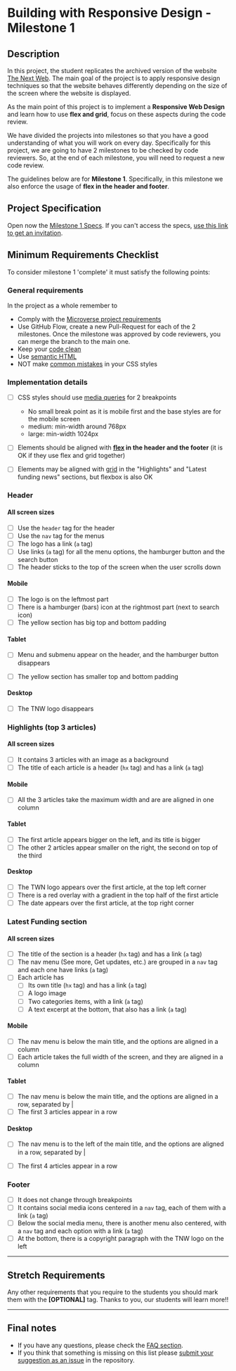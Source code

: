 # Building with Responsive Design - Milestone 1
## Description

In this project, the student replicates the archived version of the website [The Next Web](https://perma.cc/M5ZV-Q2D6). The main goal of the project is to apply responsive design techniques so that the website behaves differently depending on the size of the screen where the website is displayed.

As the main point of this project is to implement a **Responsive Web Design** and learn how to use **flex and grid**, focus on these aspects during the code review.

We have divided the projects into milestones so that you have a good understanding of what you will work on every day. Specifically for this project, we are going to have 2 milestones to be checked by code reviewers. So, at the end of each milestone, you will need to request a new code review.


The guidelines below are for **Milestone 1**. Specifically, in this milestone we also enforce the usage of **flex in the header and footer**.

## Project Specification

Open now the [Milestone 1 Specs](https://microverse.pathwright.com/library/new-technical-curriculum/177956/path/step/104325432/). If you can't access the specs, [use this link to get an invitation](https://microverse.pathwright.com/library/new-technical-curriculum/register/177956/?ic=eyJ0eXAiOiJKV1QiLCJhbGciOiJIUzI1NiJ9.eyJpbnZpdGVfdHlwZSI6MSwic2Nob29sX2lkIjoxMzU3NCwic2VuZGVyX2lkIjo5NDMwNjIsIm9mZmVyaW5nX2lkIjoxNzc5NTYsInJvbGUiOjV9.gAwgRhS7qlwhDf0b6Q53A1tdSRPSbubfxUPGohDrO1E).

## Minimum Requirements Checklist

To consider milestone 1 'complete' it must satisfy the following points:

### General requirements
In the project as a whole remember to

- Comply with the [Microverse project requirements](https://microverse.zendesk.com/hc/en-us/articles/360057489093-General-Requirements-for-Microverse-Projects)
- Use GitHub Flow, create a new Pull-Request for each of the 2 milestones. Once the milestone was approved by code reviewers, you can merge the branch to the main one.
- Keep your [code clean](https://www.w3schools.com/html/html5_syntax.asp)
- Use [semantic HTML](https://www.w3schools.com/html/html5_semantic_elements.asp)
- NOT make [common mistakes](https://speckyboy.com/good-bad-css-practices) in your CSS styles


### Implementation details

- [ ] CSS styles should use [media queries](https://www.w3schools.com/css/css_rwd_mediaqueries.asp) for 2 breakpoints
  - No small break point as it is mobile first and the base styles are for the mobile screen
  - medium: min-width around 768px
  - large: min-width 1024px
- [ ] Elements should be aligned with **[flex](https://css-tricks.com/snippets/css/a-guide-to-flexbox/) in the header and the footer** (it is OK if they use flex and grid together)
- [ ] Elements may be aligned with [grid](https://developer.mozilla.org/en-US/docs/Web/CSS/CSS_Grid_Layout) in the "Highlights" and "Latest funding news" sections, but flexbox is also OK


### Header

#### All screen sizes

- [ ] Use the `header` tag for the header
- [ ] Use the `nav` tag for the menus
- [ ] The logo has a link (`a` tag)
- [ ] Use links (`a` tag) for all the menu options, the hamburger button and the search button
- [ ] The header sticks to the top of the screen when the user scrolls down

#### Mobile

- [ ] The logo is on the leftmost part
- [ ] There is a hamburger (bars) icon at the rightmost part (next to search icon)
- [ ] The yellow section has big top and bottom padding

#### Tablet

- [ ] Menu and submenu appear on the header, and the hamburger button disappears
- [ ] The yellow section has smaller top and bottom padding


#### Desktop

- [ ] The TNW logo disappears


### Highlights (top 3 articles)

#### All screen sizes
- [ ] It contains 3 articles with an image as a background
- [ ] The title of each article is a header (`hx` tag) and has a link (`a` tag)

#### Mobile

- [ ] All the 3 articles take the maximum width and are are aligned in one column

#### Tablet

- [ ] The first article appears bigger on the left, and its title is bigger
- [ ] The other 2 articles appear smaller on the right, the second on top of the third

#### Desktop

- [ ] The TWN logo appears over the first article, at the top left corner
- [ ] There is a red overlay with a gradient in the top half of the first article
- [ ] The date appears over the first article, at the top right corner

### Latest Funding section

#### All screen sizes
- [ ] The title of the section is a header (`hx` tag) and has a link (`a` tag)
- [ ] The nav menu (See more, Get updates, etc.) are grouped in a `nav` tag and each one have links (`a` tag)
- [ ] Each article has
  - [ ] Its own title (`hx` tag) and has a link (`a` tag)
  - [ ] A logo image
  - [ ] Two categories items, with a link (`a` tag)
  - [ ] A text excerpt at the bottom, that also has a link (`a` tag)

#### Mobile
- [ ] The nav menu is below the main title, and the options are aligned in a column
- [ ] Each article takes the full width of the screen, and they are aligned in a column

#### Tablet
- [ ] The nav menu is below the main title, and the options are aligned in a row, separated by |
- [ ] The first 3 articles appear in a row

#### Desktop

- [ ] The nav menu is to the left of the main title, and the options are aligned in a row, separated by |
- [ ] The first 4 articles appear in a row


### Footer

- [ ] It does not change through breakpoints
- [ ] It contains social media icons centered in a `nav` tag, each of them with a link (`a` tag)
- [ ] Below the social media menu, there is another menu also centered, with a `nav` tag and each option with a link (`a` tag)
- [ ] At the bottom, there is a copyright paragraph with the TNW logo on the left

---

## Stretch Requirements

Any other requirements that you require to the students you should mark them with the **[OPTIONAL]** tag. Thanks to you, our students will learn more!!

---

## Final notes

- If you have any questions, please check the [FAQ section](https://gitlab.com/microverse/guides/tse/how_to_be_a_tse/blob/master/faq/faq.md).
- If you think that something is missing on this list please [submit your suggestion as an issue](https://gitlab.com/microverse/guides/code_review/code_review_guidelines/issues/new) in the repository.
